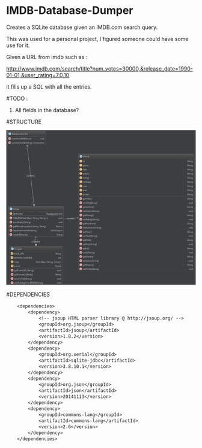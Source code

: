 # IMDB-Database-Dumper
Creates a SQLite database given an IMDB.com search query.

This was used for a personal project, I figured someone could have some use for it.

Given a URL from imdb such as : 

http://www.imdb.com/search/title?num_votes=30000,&release_date=1990-01-01,&user_rating=7.0,10

it fills up a SQL with all the entries.

#TODO : 

 1. All fields in the database?

#STRUCTURE

<p align="center">
  <img src="https://raw.githubusercontent.com/arocketman/IMDB-Database-Dumper/master/Class%20Diagram.PNG"/>
</p>


#DEPENDENCIES

```
    <dependencies>
        <dependency>
            <!-- jsoup HTML parser library @ http://jsoup.org/ -->
            <groupId>org.jsoup</groupId>
            <artifactId>jsoup</artifactId>
            <version>1.8.2</version>
        </dependency>
        <dependency>
            <groupId>org.xerial</groupId>
            <artifactId>sqlite-jdbc</artifactId>
            <version>3.8.10.1</version>
        </dependency>
        <dependency>
            <groupId>org.json</groupId>
            <artifactId>json</artifactId>
            <version>20141113</version>
        </dependency>
        <dependency>
            <groupId>commons-lang</groupId>
            <artifactId>commons-lang</artifactId>
            <version>2.6</version>
        </dependency>
    </dependencies>
```




